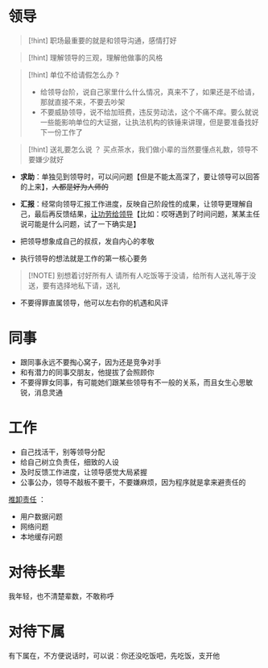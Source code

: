 # 领导

> [!hint] 职场最重要的就是和领导沟通，感情打好

> [!hint] 理解领导的三观，理解他做事的风格

> [!hint] 单位不给请假怎么办 ?
> - 给领导台阶，说自己家里什么什么情况，真来不了，如果还是不给请，那就直接不来，不要去吵架
> - 不要威胁领导，说不给加班费，违反劳动法，这个不痛不痒。要么就说一些能影响单位的大证据，让执法机构的铁锤来讲理，但是要准备找好下一份工作了

> [!hint] 送礼要怎么说 ？
> 买点茶水，我们做小辈的当然要懂点礼数，领导不要嫌少就好

- **求助**：单独见到领导时，可以问问题【但是不能太高深了，要让领导可以回答的上来】，~~人都是好为人师的~~
- **汇报**：经常向领导汇报工作进度，反映自己阶段性的成果，让领导更理解自己，最后再反馈结果，<u>让功劳给领导</u>【比如：哎呀遇到了时间问题，某某主任说可能是什么问题，试了一下确实是】

- 把领导想象成自己的叔叔，发自内心的孝敬
- 执行领导的想法就是工作的第一核心要务

> [!NOTE] 别想着讨好所有人
> 请所有人吃饭等于没请，给所有人送礼等于没送，要有选择地私下请，送礼

- 不要得罪直属领导，他可以左右你的机遇和风评

# 同事
- 跟同事永远不要掏心窝子，因为还是竞争对手
- 和有潜力的同事交朋友，他提拔了会照顾你
- 不要得罪女同事，有可能她们跟某些领导有不一般的关系，而且女生心思敏锐，消息灵通

# 工作
- 自己找活干，别等领导分配
- 给自己树立负责任，细致的人设
- 及时反馈工作进度，让领导感觉大局紧握
- 公事公办，领导不敲板不要干，不要嫌麻烦，因为程序就是拿来避责任的


<u>推卸责任</u> ：
- 用户数据问题
- 网络问题
- 本地缓存问题

# 对待长辈
我年轻，也不清楚辈数，不敢称呼

# 对待下属
有下属在，不方便说话时，可以说：你还没吃饭吧，先吃饭，支开他










